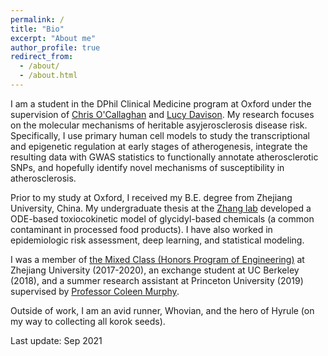 ```yaml
---
permalink: /
title: "Bio"
excerpt: "About me"
author_profile: true
redirect_from: 
  - /about/
  - /about.html
---
```



I am a student in the DPhil Clinical Medicine program at Oxford under the supervision of [Chris O'Callaghan](https://www.ndm.ox.ac.uk/team/chris-ocallaghan) and [Lucy Davison](https://www.rvc.ac.uk/about/our-people/lucy-davison). My research focuses on the molecular mechanisms of heritable asyjerosclerosis disease risk. Specifically, I use primary human cell models to study the transcriptional and epigenetic regulation at early stages of atherogenesis, integrate the resulting data with GWAS statistics to functionally annotate atherosclerotic SNPs, and hopefully identify novel mechanisms of susceptibility in atherosclerosis. 

Prior to my study at Oxford, I received my B.E. degree from Zhejiang University, China. My undergraduate thesis at the [Zhang lab](https://person.zju.edu.cn/en/yzhang) developed a ODE-based toxiocokinetic model of glycidyl-based chemicals (a common contaminant in processed food products). I have also worked in epidemiologic risk assessment, deep learning, and statistical modeling.


I was a member of [the Mixed Class (Honors Program of Engineering)](http://ckc.zju.edu.cn/ckcen/34928/list.htm) at Zhejiang University (2017-2020), an exchange student at UC Berkeley (2018), and a summer research assistant at Princeton University (2019) supervised by [Professor Coleen Murphy](https://murphylab.princeton.edu/).

Outside of work, I am an avid runner, Whovian, and the hero of Hyrule (on my way to collecting all korok seeds).

Last update: Sep 2021
